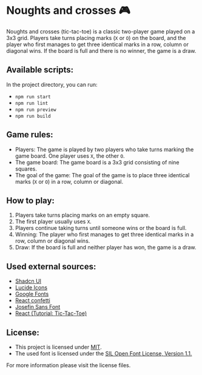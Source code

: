 # Noughts and crosses :video_game:

Noughts and crosses (tic-tac-toe) is a classic two-player game played on a 3x3 grid. Players take turns placing marks (`X` or `O`) on the board, and the player who first manages to get three identical marks in a row, column or diagonal wins. If the board is full and there is no winner, the game is a draw.

## Available scripts:

In the project directory, you can run:

- `npm run start`
- `npm run lint`
- `npm run preview`
- `npm run build`

## Game rules:

- Players: The game is played by two players who take turns marking the game board. One player uses `X`, the other `O`.
- The game board: The game board is a 3x3 grid consisting of nine squares.
- The goal of the game: The goal of the game is to place three identical marks (`X` or `O`) in a row, column or diagonal.

## How to play:

1. Players take turns placing marks on an empty square.
2. The first player usually uses `X`.
3. Players continue taking turns until someone wins or the board is full.
4. Winning: The player who first manages to get three identical marks in a row, column or diagonal wins.
5. Draw: If the board is full and neither player has won, the game is a draw.

## Used external sources:

- [Shadcn UI](https://ui.shadcn.com/)
- [Lucide Icons](https://lucide.dev)
- [Google Fonts](https://fonts.google.com/)
- [React confetti](https://www.npmjs.com/package/react-confetti)
- [Josefin Sans Font](https://github.com/googlefonts/josefinsans)
- [React (Tutorial: Tic-Tac-Toe)](https://react.dev/learn/tutorial-tic-tac-toe)

## License:

- This project is licensed under [MIT](https://github.com/tothlevente/noughts-and-crosses/blob/main/LICENSE).
- The used font is licensed under the [SIL Open Font License, Version 1.1.](https://fonts.google.com/specimen/Josefin+Sans/license)

For more information please visit the license files.

